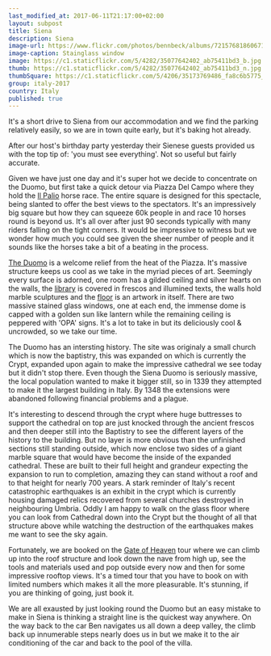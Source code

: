 ```yaml
--- 
last_modified_at: 2017-06-11T21:17:00+02:00
layout: subpost
title: Siena
description: Siena
image-url: https://www.flickr.com/photos/bennbeck/albums/72157681860671364
image-caption: Stainglass window
image: https://c1.staticflickr.com/5/4282/35077642402_ab75411bd3_b.jpg
thumb: https://c1.staticflickr.com/5/4282/35077642402_ab75411bd3_n.jpg
thumbSquare: https://c1.staticflickr.com/5/4206/35173769486_fa8c6b5775_q.jpg
group: italy-2017
country: Italy
published: true
---
```


It's a short drive to Siena from our accommodation and we find the parking relatively easily, so we are in town quite early, but it's baking hot already.

After our host's birthday party yesterday their Sienese guests provided us with the top tip of: 'you must see everything'. Not so useful but fairly accurate.

Given we have just one day and it's super hot we decide to concentrate on the Duomo, but first take a quick detour via Piazza Del Campo where they hold the [Il Palio](http://us.thepalio.com) horse race.
The entire square is designed for this spectacle, being slanted to offer the best views to the spectators. It's an impressively big square but how they can squeeze 60k people
in and race 10 horses round is beyond us. It's all over after just 90 seconds typically with many riders falling on the tight corners. It would be impressive to witness but
we wonder how much you could see given the sheer number of people and it sounds like the horses take a bit of a beating in the process.

[The Duomo](http://operaduomo.siena.it/en/) is a welcome relief from the heat of the Piazza. It's massive structure keeps us cool as we take in the myriad pieces of art. 
Seemingly every surface is adorned, one room
has a gilded ceiling and silver hearts on the walls, the [library](http://operaduomo.siena.it/en/sites/piccolomini_library/) is covered in frescos and illumined texts, 
the walls hold marble sculptures and the [floor](http://operaduomo.siena.it/en/sites/floor/) is an artwork in itself.
There are two massive stained glass windows, one at each end, the immense dome is capped with a golden sun like lantern while the remaining ceiling is peppered with 'OPA' signs.
It's a lot to take in but its deliciously cool & uncrowded, so we take our time.

The Duomo has an intersting history. The site was originaly a small church which is now the baptistry, this was expanded on which is currently the Crypt, expanded upon again
to make the impressive cathedral we see today but it didn't stop there. Even though the Siena Duomo is seriously massive, the local population wanted to make it bigger still, so in
1339 they attempted to make it the largest building in Italy. By 1348 the extensions were abandoned following financial problems and a plague. 

It's interesting to descend through the crypt where huge buttresses to support the cathedral on top are just knocked through the ancient frescos and then deeper still into 
the Baptistry to see the different layers of the history to the building. But no layer is more obvious than the unfinished sections still standing outside, which now enclose 
two sides of a giant marble square that would have become the inside of the expanded cathedral. These are built to their full height and grandeur expecting the expansion to
run to completion, amazing they can stand without a roof and to that height for nearly 700 years. A stark reminder of Italy's recent catastrophic earthquakes is an exhibit in the
crypt which is currently housing damaged relics recovered from several churches destroyed in neighbouring Umbria. Oddly I am happy to walk on the glass floor where you can look 
from Cathedral down into the Crypt but the thought of all that structure above while watching the destruction of the earthquakes makes me want to see the sky again.

Fortunately, we are booked on the [Gate of Heaven](http://operaduomo.siena.it/en/sites/gate_of_heaven/) tour where we can climb up into the roof structure and look down
the nave from high up, see the tools and materials used and pop outside every now and then for some impressive rooftop views.
It's a timed tour that you have to book on with limited numbers which makes it all the more pleasurable. It's stunning, if you are thinking of going, just book it.

We are all exausted by just looking round the Duomo but an easy mistake to make in Siena is thinking a straight line is the quickest way anywhere. On the way back to the car
Ben navigates us all down a deep valley, the climb back up innumerable steps nearly does us in but we make it to the air conditioning of the car and back to the pool of the villa.
